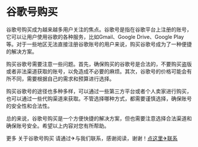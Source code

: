 # 谷歌号购买

谷歌号购买成为越来越多用户关注的焦点。谷歌号是指在谷歌平台上注册的账号，它可以让用户使用谷歌的各种服务，比如Gmail、Google Drive、Google Play等。对于一些地区无法直接注册谷歌账号的用户来说，购买谷歌号成为了一种便捷的解决方案。

购买谷歌号需要注意一些问题。首先，确保购买的谷歌号是合法的，不要购买盗版或者非法渠道获取的账号，以免造成不必要的麻烦。其次，谷歌号的价格可能会有所不同，需要根据自己的需求和预算进行选择。

购买谷歌号的途径也多种多样，可以通过一些第三方平台或者个人卖家进行购买，也可以通过一些代购渠道来获取。不管选择哪种方式，都需要谨慎选择，确保账号的安全性和合法性。

总的来说，谷歌号购买是一个方便快捷的解决方案，但也需要注意选择合法渠道和确保账号安全。希望以上内容对您有所帮助。

更多 关于谷歌号购买 请通过✈与我们联系，感谢阅读，谢谢！[点这里✈联系](https://acc.k02.cc)
